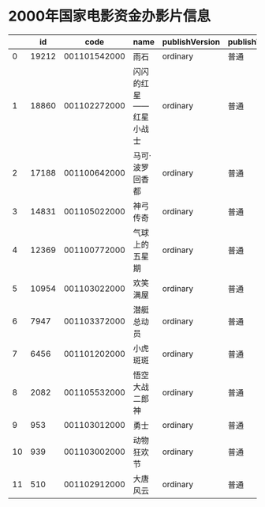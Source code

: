 # 2000年国家电影资金办影片信息


|    | id |  code  |  name  | publishVersion | publishVersionName |   type  |  typeName  |   producerName  |  publisherName  |  publishDate   |
| ---- | ---- | ---- | ---- | ---- | ----| ---- | ---- | ---- | ---- | ---- |
| 0 |  19212 |  001101542000 |  雨石 |  ordinary |  普通 |  cartoon |  动画片 |  暂空 |  暂空 |  975686400000|
| 1 |  18860 |  001102272000 |  闪闪的红星——红星小战士 |  ordinary |  普通 |  cartoon |  动画片 |  上海电影（集团）公司上海电影制片厂 |  暂空 |  975686400000|
| 2 |  17188 |  001100642000 |  马可·波罗回香都 |  ordinary |  普通 |  cartoon |  动画片 |  暂空 |  暂空 |  956764800000|
| 3 |  14831 |  001105022000 |  神弓传奇 |  ordinary |  普通 |  cartoon |  动画片 |  暂空 |  暂空 |  975686400000|
| 4 |  12369 |  001100772000 |  气球上的五星期 |  ordinary |  普通 |  cartoon |  动画片 |  暂空 |  暂空 |  978192000000|
| 5 |  10954 |  001103022000 |  欢笑满屋 |  ordinary |  普通 |  cartoon |  动画片 |  暂空 |  暂空 |  975686400000|
| 6 |  7947 |  001103372000 |  潜艇总动员 |  ordinary |  普通 |  cartoon |  动画片 |  暂空 |  暂空 |  975686400000|
| 7 |  6456 |  001101202000 |  小虎斑斑 |  ordinary |  普通 |  cartoon |  动画片 |  暂空 |  暂空 |  978192000000|
| 8 |  2082 |  001105532000 |  悟空大战二郎神 |  ordinary |  普通 |  cartoon |  动画片 |  暂空 |   |  975686400000|
| 9 |  953 |  001103012000 |  勇士 |  ordinary |  普通 |  cartoon |  动画片 |  暂空 |  暂空 |  975686400000|
| 10 |  939 |  001103002000 |  动物狂欢节 |  ordinary |  普通 |  cartoon |  动画片 |  暂空 |  暂空 |  975686400000|
| 11 |  510 |  001102912000 |  大唐风云 |  ordinary |  普通 |  cartoon |  动画片 |  暂空 |   |  975686400000|

